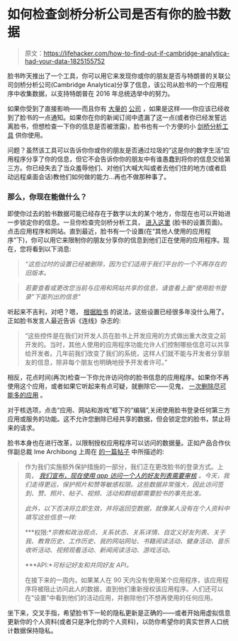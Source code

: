 # 如何检查剑桥分析公司是否有你的脸书数据

> 原文：<https://lifehacker.com/how-to-find-out-if-cambridge-analytica-had-your-data-1825155752>

脸书昨天推出了一个工具，你可以用它来发现你或你的朋友是否与特朗普的关联公司剑桥分析公司(Cambridge Analytica)分享了信息，该公司从脸书的一个应用程序中收集数据，以支持特朗普在 2016 年总统选举中的努力。



如果你受到了直接影响——而且你有 [大量的](https://www.wired.com/story/facebook-exposed-87-million-users-to-cambridge-analytica/) [公司](https://www.wired.com/story/facebook-exposed-87-million-users-to-cambridge-analytica/) ，如果是这样——你应该已经收到了脸书的一点通知。如果你在你的新闻订阅中遗漏了这一点(或者你已经发誓远离脸书，但想检查一下你的信息是否被泄露)，脸书也有一个方便的小 [剑桥分析工具](https://www.facebook.com/help/1873665312923476) 供你使用。

问题？虽然该工具可以告诉你你或你的朋友是否通过垃圾的“这是你的数字生活”应用程序分享了你的信息，但它不会告诉你你的朋友中有谁愚蠢到将你的信息交给第三方。你已经失去了当众羞辱他们、对他们大喊大叫或者去他们住的地方(或者启动远程桌面会话)教他们如何做的能力...再也不做那种事了。

### 那么，你现在能做什么？

即使你过去的脸书数据可能已经存在于数字以太的某个地方，你现在也可以开始进一步锁定你的信息。一旦你检查完剑桥分析工具， [进入这里](https://www.facebook.com/settings) (脸书的设置页面)。点击应用程序和网站。直到最近，脸书有一个设置(在“其他人使用的应用程序”下)，你可以用它来限制你的朋友分享你的信息到他们正在使用的应用程序。现在，您将看到以下消息:

> *“这些过时的设置已经被删除，因为它们适用于我们平台的一个不再存在的旧版本。*

> *若要查看或更改您当前与应用和网站共享的信息，请查看上面“使用脸书登录”下面列出的信息"*

听起来不吉利，对吧？嗯， [根据脸书](https://www.wired.com/story/facebook-privacy-setting-doesnt-do-anything/) 的说法，这些设置已经很多年没什么用了。正如脸书发言人最近告诉《连线》杂志的:

> “这些控件是在我们对开发人员在脸书上开发应用的方式做出重大改变之前开发的。当时，其他人使用的应用程序功能允许人们控制哪些信息可以共享给开发者。几年前我们改变了我们的系统，这样人们就不能与开发者分享朋友的信息，除非每个朋友也明确地授予开发者许可。”

相反，花点时间(再次)检查一下你允许访问你的脸书信息的应用程序。如果你不再使用这个应用，或者如果它听起来有点可疑，就删除它——见鬼， [一次删除尽可能多的应用](https://lifehacker.com/facebook-finally-lets-you-bulk-delete-apps-and-website-1824286409#_ga=2.146159924.1872587740.1523366086-2116083491.1521480580) 。

对于核选项，点击“应用、网站和游戏”框下的“编辑”,关闭使用脸书登录任何第三方应用或服务的功能。这不允许您删除已经共享的数据，但会锁定您的脸书，禁止将来的请求。

脸书本身也在进行改革，以限制授权应用程序可以访问的数据量。正如产品合作伙伴副总裁 Ime Archibong 上周在 [的一篇帖子](https://developers.facebook.com/blog/post/2018/04/04/facebook-api-platform-product-changes/) 中所描述的:

> 作为我们实施额外保护措施的一部分，我们正在更改脸书的登录方式。上周， [*我们宣布，现在使用 app 访问一个人的好友列表需要审核*](https://developers.facebook.com/blog/post/2018/03/26/facebook-platform-changes/) *。今天，我们走得更远，保护照片和赞等敏感权限。这些数据非常强大，因此访问签到、赞、照片、帖子、视频、活动和群组都需要脸书的事先批准。*
> 
> *此外，以下否决将立即生效，并将返回空数据，就像某人没有在个人资料中填写这些信息一样:*
> 
> ***权限:**宗教和政治观点、关系状态、关系详情、自定义好友列表、关于我、教育历史、工作历史、我的网站网址、书籍阅读活动、健身活动、音乐收听活动、视频观看活动、新闻阅读活动、游戏活动。*
> 
> ***API:**可标记好友和共同好友 API。*
> 
> 在接下来的一周内，如果某人在 90 天内没有使用某个应用程序，该应用程序将被阻止访问此人的数据，直到他们重新授权该应用程序。人们还可以在“设置”中看到他们的活动应用，并删除他们不想再使用的任何应用。

坐下来，交叉手指，希望脸书下一轮的隐私更新是正确的——或者开始用虚拟信息更新你的个人资料(或者只是净化你的个人资料)，以防你希望你的真实世界人口统计数据保持隐私。